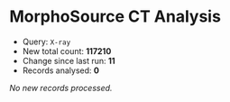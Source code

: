 # MorphoSource CT Analysis

* Query: `X-ray`
* New total count: **117210**
* Change since last run: **11**
* Records analysed: **0**

_No new records processed._
